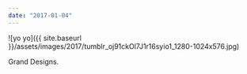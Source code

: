 ```yaml
---
date: "2017-01-04"
---
```


![yo yo]({{ site.baseurl }}/assets/images/2017/tumblr_oj91ckOl7J1r16syio1_1280-1024x576.jpg)

Grand Designs.
